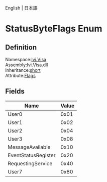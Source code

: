 English | 日本語

# StatusByteFlags Enum

## Definition
Namespace:[Ivi.Visa](Ivi.Visa.md)<BR>
Assembly:Ivi.Visa.dll<BR>
Inheritance:[short](https://learn.microsoft.com/en-us/dotnet/csharp/language-reference/builtin-types/integral-numeric-types)<BR>
Attribute:[Flags](https://learn.microsoft.com/en-us/dotnet/api/system.flagsattribute)

## Fields

|Name|Value|
|---|---|
|User0|0x01|
|User1|0x02|
|User2|0x04|
|User3|0x08|
|MessageAvailable|0x10|
|EventStatusRegister|0x20|
|RequestingService|0x40|
|User7|0x80|
